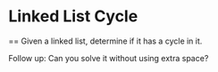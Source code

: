 # Linked List Cycle
==
Given a linked list, determine if it has a cycle in it.

Follow up:
Can you solve it without using extra space?